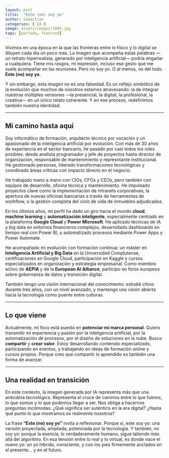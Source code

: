 ```yaml
---
layout: post
title:  "Este (no) soy yo"
author: Sebastian
categories: [ IA ]
image: assets/images/1003.jpg
tags: [portada, featured]
---
```

Vivimos en una época en la que las fronteras entre lo físico y lo digital se diluyen cada día un poco más. La imagen que acompaña estas palabras —un retrato hiperrealista, generado por inteligencia artificial— podría engañar a cualquiera. Tiene mis rasgos, mi expresión, incluso ese gesto que me suele acompañar en las reuniones. Pero no soy yo. O al menos, no del todo. **Este (no) soy yo**.

Y sin embargo, esta imagen no es una falsedad. Es un reflejo simbólico de la evolución que muchos de nosotros estamos atravesando: la de integrar nuestras múltiples versiones —la presencial, la digital, la profesional, la creativa— en un único relato coherente. Y en ese proceso, redefinimos también nuestra identidad.

---

## Mi camino hasta aquí

Soy informático de formación, arquitecto técnico por vocación y un apasionado de la inteligencia artificial por evolución. Con más de 30 años de experiencia en el sector bancario, he pasado por casi todos los roles posibles: desde analista programador y jefe de proyectos hasta director de organización, responsable de mantenimiento y represntante institucional. He gestionado personas, liderado transformaciones tecnológicas y coordinado áreas críticas con impacto directo en el negocio.

He trabajado mano a mano con CIOs, CFOs y CEOs, pero también con equipos de desarrollo, oficina técnica y mantenimiento. He impulsado proyectos clave como la implementación de intranets corporativas, la apertura de nuevas oficinas bancarias a través de herramientas de workflow, o la gestión completa del ciclo de vida de inmuebles adjudicados.

En los últimos años, mi perfil ha dado un giro hacia el mundo **cloud**, **machine learning** y **automatización inteligente**, especialmente centrado en la plataforma **Google Cloud** y **Power Microsoft**. He aplicado técnicas de IA y big data en entornos financieros complejos, desarrollado dashboards en tiempo real con Power BI, y automatizado procesos mediante Power Apps y Power Automate.

He acompañado mi evolución con formación continua: un máster en **Inteligencia Artificial y Big Data** en la Universidad Complutense, certificaciones en Google Cloud, participación en Kaggle y cursos especializados en organización y estrategia empresarial. Como miembro activo de **AEPIA** y de la **European AI Alliance**, participo en foros europeos sobre gobernanza de datos y transición digital.

También tengo una visión internacional del conocimiento: estudié chino durante tres años, con un nivel avanzado, y mantengo una visión abierta hacia la tecnología como puente entre culturas.

---

## Lo que viene

Actualmente, mi foco está puesto en **potenciar mi marca personal**. Quiero transmitir mi experiencia y pasión por la inteligencia artificial, por la automatización de procesos, por el diseño de soluciones en la nube. Busco **compartir** y **crear valor**. Estoy desarrollando contenido especializado, participando en eventos, y trabajando en ideas de formación online y cursos propios. Porque creo que compartir lo aprendido es también una forma de avanzar.

---

## Una realidad en transición

En este contexto, la imagen generada por IA representa más que una anécdota tecnológica. Representa el cruce de caminos entre lo que fuimos, lo que somos y lo que podemos llegar a ser. Nos obliga a hacernos preguntas incómodas: ¿Qué significa ser auténtico en la era digital? ¿Hasta qué punto lo que mostramos es realmente nosotros?

La frase **“Este (no) soy yo”** invita a reflexionar. Porque sí, este soy yo: una versión proyectada, ampliada, potenciada por la tecnología. Y también, no soy yo: porque la esencia, lo verdaderamente humano, sigue latiendo más allá del algoritmo. En esa tensión entre lo real y lo virtual, es donde nace el nuevo yo: un yo híbrido, consciente, y con los pies firmemente anclados en el presente... y en el futuro.
